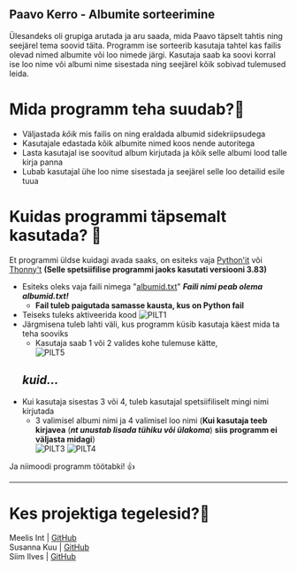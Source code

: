 ## Paavo Kerro - Albumite sorteerimine

Ülesandeks oli grupiga arutada ja aru saada, mida Paavo täpselt tahtis ning seejärel tema soovid täita. Programm ise sorteerib kasutaja tahtel kas failis olevad nimed albumite või loo nimede järgi. Kasutaja saab ka soovi korral ise loo nime või albumi nime sisestada ning seejärel kõik sobivad tulemused leida.

# Mida programm teha suudab?🥥

- Väljastada *kõik* mis failis on ning eraldada albumid sidekriipsudega
- Kasutajale edastada kõik albumite nimed koos nende autoritega
- Lasta kasutajal ise soovitud album kirjutada ja kõik selle albumi lood talle kirja panna
- Lubab kasutajal ühe loo nime sisestada ja seejärel selle loo detailid esile tuua

# Kuidas programmi täpsemalt kasutada? :thinking:
Et programmi üldse kuidagi avada saaks, on esiteks vaja [Python'it](https://www.python.org/downloads/) või [Thonny't](https://thonny.org/) **(Selle spetsiifilise programmi jaoks kasutati versiooni 3.83)**

- Esiteks oleks vaja faili nimega "[albumid.txt](https://raw.githubusercontent.com/AnnaKarutina/ppvh_ita19/master/vin%C3%BC%C3%BClide%20projekt/albumid.txt)" ***Faili nimi peab olema albumid.txt!***
  - **Fail tuleb paigutada samasse kausta, kus on Python fail**
- Teiseks tuleks aktiveerida kood
![PILT1](https://user-images.githubusercontent.com/65825538/85884326-24c04780-b7eb-11ea-8b32-9c3ac0671176.PNG)
- Järgmisena tuleb lahti väli, kus programm küsib kasutaja käest mida ta teha sooviks
  - Kasutaja saab 1 või 2 valides kohe tulemuse kätte, </br>
  ![PILT5](https://user-images.githubusercontent.com/65825538/85954290-025f3300-b97f-11ea-9b21-2a38227e1500.PNG)
  ## *kuid...*
- Kui kasutaja sisestas 3 või 4, tuleb kasutajal spetsiifiliselt mingi nimi kirjutada
  - 3 valimisel albumi nimi ja 4 valimisel loo nimi (**Kui kasutaja teeb kirjavea** (***nt unustab lisada tühiku või ülakoma***) **siis programm ei väljasta midagi**) </br>
 ![PILT3](https://user-images.githubusercontent.com/65825538/85886002-f09a5600-b7ed-11ea-9a76-3ffb239c518a.PNG) ![PILT4](https://user-images.githubusercontent.com/65825538/85886359-9bab0f80-b7ee-11ea-8d48-b0d7eb8ebd13.PNG) </br>

Ja niimoodi programm töötabki!  :+1:

___

# Kes projektiga tegelesid?👋

Meelis Int | [GitHub](https://github.com/meelisInt) </br>
Susanna Kuu | [GitHub](https://github.com/susannakuu) </br>
Siim Ilves | [GitHub](https://github.com/SiimIlves)
